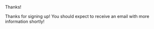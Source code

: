 Thanks!

Thanks for signing up! You should expect to receive an email with more information shortly!